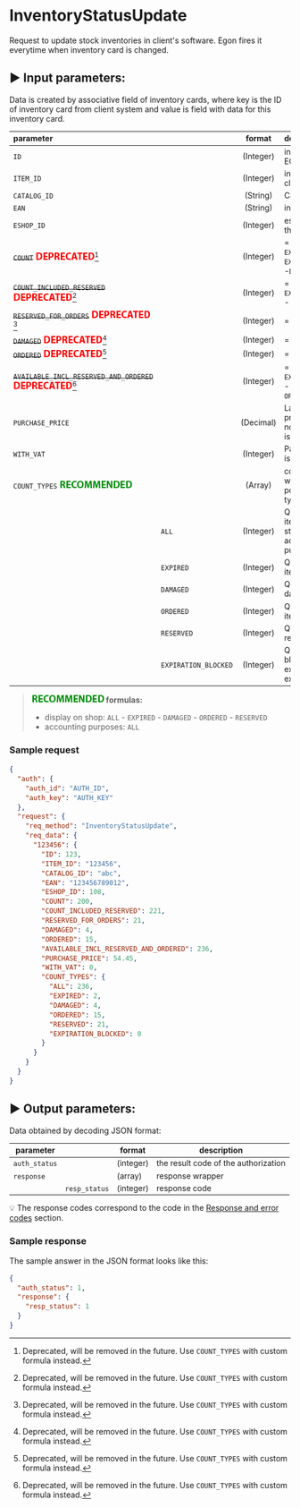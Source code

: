 # InventoryStatusUpdate

Request to update stock inventories in client's software. Egon fires it everytime when inventory card is changed.

## :arrow_forward: Input parameters:

Data is created by associative field of inventory cards, where key is the ID of inventory card from client system and
value is field with data for this inventory card.

| parameter                                                                                       |                      |  format   | description                                                           |
|:------------------------------------------------------------------------------------------------|:---------------------|:---------:|:----------------------------------------------------------------------|
| `ID`  |    | (Integer) | inventory card ID in EGON                  |
| `ITEM_ID`                                                                                       |                      | (Integer) | inventory card ID in client system                                    |
| `CATALOG_ID`                                                                                    |                      | (String)  | Catalog number                                                        |
| `EAN`                                                                                           |                      | (String)  | inventory card EAN                                                    |
| `ESHOP_ID`                                                                                      |                      | (Integer) | eshop ID, to which the card belongs                                   |
| ~~`COUNT`~~ ![deprecated](../../assets/images/deprecated.png)[^1]                               |                      | (Integer) | = `ALL` - `RESERVED` - `EXPIRED` - `EXPIRATION_BLOCKED` -`DAMAGED`                          |
| ~~`COUNT_INCLUDED_RESERVED`~~ ![deprecated](../../assets/images/deprecated.png)[^1]             |                      | (Integer) | = `ALL` - `EXPIRED` - `EXPIRATION_BLOCKED` - `DAMAGED`                                       |
| ~~`RESERVED_FOR_ORDERS`~~ ![deprecated](../../assets/images/deprecated.png)[^1]                 |                      | (Integer) | = `RESERVED`                                                          |
| ~~`DAMAGED`~~ ![deprecated](../../assets/images/deprecated.png)[^1]                             |                      | (Integer) | = `DAMAGED`                                                           |
| ~~`ORDERED`~~ ![deprecated](../../assets/images/deprecated.png)[^1]                             |                      | (Integer) | = `ORDERED`                                                           |
| ~~`AVAILABLE_INCL_RESERVED_AND_ORDERED`~~ ![deprecated](../../assets/images/deprecated.png)[^1] |                      | (Integer) | = `ALL` - `EXPIRED` - `EXPIRATION_BLOCKED` - `DAMAGED` + `ORDERED`                           |
| `PURCHASE_PRICE`                                                                                |                      | (Decimal) | Last known buying price of product, if not available, value is 'null' |
| `WITH_VAT`                                                                                      |                      | (Integer) | Parameter, if price is with VAT                                       |
| `COUNT_TYPES` ![recommended](../../assets/images/recommended.png)                               |                      |  (Array)  | count types wrapper, list of possible count types                     |
|                                                                                                 | `ALL`                | (Integer) | Quantity of all items physically on stock (for accounting purposes)   |
|                                                                                                 | `EXPIRED`            | (Integer) | Quantity of expired items                                             |
|                                                                                                 | `DAMAGED`            | (Integer) | Quantity of damaged items                                             |
|                                                                                                 | `ORDERED`            | (Integer) | Quantity of ordered items                                             |
|                                                                                                 | `RESERVED`           | (Integer) | Quantity of reserved items                                            |
|                                                                                                 | `EXPIRATION_BLOCKED` | (Integer) | Quantity of blocked items by expiration, but not expired yet          |

> **![recommended](../../assets/images/recommended.png) formulas:**
> - display on shop: `ALL` - `EXPIRED` - `DAMAGED` - `ORDERED` - `RESERVED`
> - accounting purposes: `ALL`

### Sample request

```json
{
  "auth": {
    "auth_id": "AUTH_ID",
    "auth_key": "AUTH_KEY"
  },
  "request": {
    "req_method": "InventoryStatusUpdate",
    "req_data": {
      "123456": {
        "ID": 123,
        "ITEM_ID": "123456",
        "CATALOG_ID": "abc",
        "EAN": "123456789012",
        "ESHOP_ID": 108,
        "COUNT": 200,
        "COUNT_INCLUDED_RESERVED": 221,
        "RESERVED_FOR_ORDERS": 21,
        "DAMAGED": 4,
        "ORDERED": 15,
        "AVAILABLE_INCL_RESERVED_AND_ORDERED": 236,
        "PURCHASE_PRICE": 54.45,
        "WITH_VAT": 0,
        "COUNT_TYPES": {
          "ALL": 236,
          "EXPIRED": 2,
          "DAMAGED": 4,
          "ORDERED": 15,
          "RESERVED": 21,
          "EXPIRATION_BLOCKED": 0
        }
      }
    }
  }
}
```

## :arrow_forward: Output parameters:

Data obtained by decoding JSON format:

| parameter     |               | format    | description                          |
|---------------|---------------|-----------|--------------------------------------|
| `auth_status` |               | (integer) | the result code of the authorization |
| `response`    |               | (array)   | response wrapper                     |
|               | `resp_status` | (integer) | response code                        |

:bulb: The response codes correspond to the code in
the [Response and error codes](../../code-lists/response-codes.md#--resp_status-codes)
section.

### Sample response

The sample answer in the JSON format looks like this:

```json
{
  "auth_status": 1,
  "response": {
    "resp_status": 1
  }
}
```

[^1]: Deprecated, will be removed in the future. Use `COUNT_TYPES` with custom formula instead.
